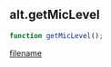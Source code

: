 ## alt.getMicLevel

```js
function getMicLevel();
```

[filename](method_getMicLevel_m.md ':include')